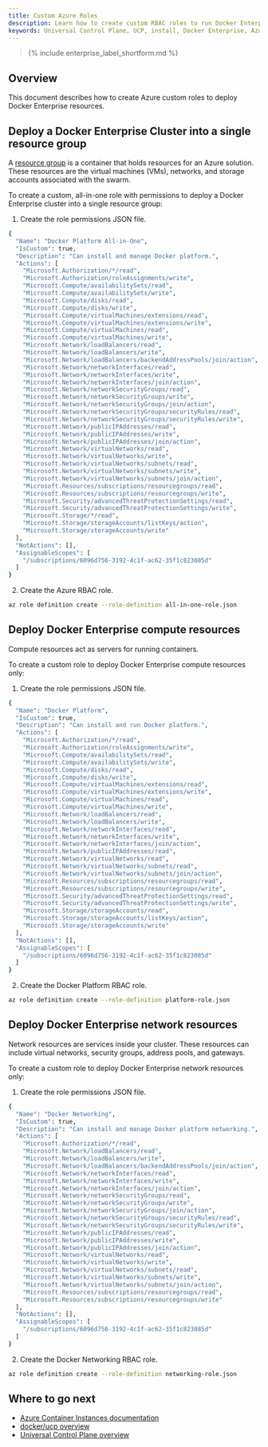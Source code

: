 ```yaml
---
title: Custom Azure Roles
description: Learn how to create custom RBAC roles to run Docker Enterprise on Azure.
keywords: Universal Control Plane, UCP, install, Docker Enterprise, Azure, Swarm
---
```


>{% include enterprise_label_shortform.md %}

## Overview

This document describes how to create Azure custom roles to deploy Docker Enterprise resources.

## Deploy a Docker Enterprise Cluster into a single resource group

A [resource group](https://docs.microsoft.com/en-us/azure/azure-resource-manager/resource-group-overview#resource-groups) is a container that holds resources for an Azure solution. These resources are the virtual machines (VMs), networks, and storage accounts associated with the swarm.

To create a custom, all-in-one role with permissions to deploy a Docker Enterprise cluster into a single resource group:

1. Create the role permissions JSON file.
```bash
{
  "Name": "Docker Platform All-in-One",
  "IsCustom": true,
  "Description": "Can install and manage Docker platform.",
  "Actions": [
    "Microsoft.Authorization/*/read",
    "Microsoft.Authorization/roleAssignments/write",
    "Microsoft.Compute/availabilitySets/read",
    "Microsoft.Compute/availabilitySets/write",
    "Microsoft.Compute/disks/read",
    "Microsoft.Compute/disks/write",
    "Microsoft.Compute/virtualMachines/extensions/read",
    "Microsoft.Compute/virtualMachines/extensions/write",
    "Microsoft.Compute/virtualMachines/read",
    "Microsoft.Compute/virtualMachines/write",
    "Microsoft.Network/loadBalancers/read",
    "Microsoft.Network/loadBalancers/write",
    "Microsoft.Network/loadBalancers/backendAddressPools/join/action",
    "Microsoft.Network/networkInterfaces/read",
    "Microsoft.Network/networkInterfaces/write",
    "Microsoft.Network/networkInterfaces/join/action",
    "Microsoft.Network/networkSecurityGroups/read",
    "Microsoft.Network/networkSecurityGroups/write",
    "Microsoft.Network/networkSecurityGroups/join/action",
    "Microsoft.Network/networkSecurityGroups/securityRules/read",
    "Microsoft.Network/networkSecurityGroups/securityRules/write",
    "Microsoft.Network/publicIPAddresses/read",
    "Microsoft.Network/publicIPAddresses/write",
    "Microsoft.Network/publicIPAddresses/join/action",
    "Microsoft.Network/virtualNetworks/read",
    "Microsoft.Network/virtualNetworks/write",
    "Microsoft.Network/virtualNetworks/subnets/read",
    "Microsoft.Network/virtualNetworks/subnets/write",
    "Microsoft.Network/virtualNetworks/subnets/join/action",
    "Microsoft.Resources/subscriptions/resourcegroups/read",
    "Microsoft.Resources/subscriptions/resourcegroups/write",
    "Microsoft.Security/advancedThreatProtectionSettings/read",
    "Microsoft.Security/advancedThreatProtectionSettings/write",
    "Microsoft.Storage/*/read",
    "Microsoft.Storage/storageAccounts/listKeys/action",
    "Microsoft.Storage/storageAccounts/write"
  ],
  "NotActions": [],
  "AssignableScopes": [
    "/subscriptions/6096d756-3192-4c1f-ac62-35f1c823085d"
  ]
}
```
2. Create the Azure RBAC role.
```bash
az role definition create --role-definition all-in-one-role.json
```

## Deploy Docker Enterprise compute resources

Compute resources act as servers for running containers.

To create a custom role to deploy Docker Enterprise compute resources only:

1. Create the role permissions JSON file.
```bash
{
  "Name": "Docker Platform",
  "IsCustom": true,
  "Description": "Can install and run Docker platform.",
  "Actions": [
    "Microsoft.Authorization/*/read",
    "Microsoft.Authorization/roleAssignments/write",
    "Microsoft.Compute/availabilitySets/read",
    "Microsoft.Compute/availabilitySets/write",
    "Microsoft.Compute/disks/read",
    "Microsoft.Compute/disks/write",
    "Microsoft.Compute/virtualMachines/extensions/read",
    "Microsoft.Compute/virtualMachines/extensions/write",
    "Microsoft.Compute/virtualMachines/read",
    "Microsoft.Compute/virtualMachines/write",
    "Microsoft.Network/loadBalancers/read",
    "Microsoft.Network/loadBalancers/write",
    "Microsoft.Network/networkInterfaces/read",
    "Microsoft.Network/networkInterfaces/write",
    "Microsoft.Network/networkInterfaces/join/action",
    "Microsoft.Network/publicIPAddresses/read",
    "Microsoft.Network/virtualNetworks/read",
    "Microsoft.Network/virtualNetworks/subnets/read",
    "Microsoft.Network/virtualNetworks/subnets/join/action",
    "Microsoft.Resources/subscriptions/resourcegroups/read",
    "Microsoft.Resources/subscriptions/resourcegroups/write",
    "Microsoft.Security/advancedThreatProtectionSettings/read",
    "Microsoft.Security/advancedThreatProtectionSettings/write",
    "Microsoft.Storage/storageAccounts/read",
    "Microsoft.Storage/storageAccounts/listKeys/action",
    "Microsoft.Storage/storageAccounts/write"
  ],
  "NotActions": [],
  "AssignableScopes": [
    "/subscriptions/6096d756-3192-4c1f-ac62-35f1c823085d"
  ]
}
```
2. Create the Docker Platform RBAC role.
```bash
az role definition create --role-definition platform-role.json
```

## Deploy Docker Enterprise network resources

Network resources are services inside your cluster. These resources can include virtual networks, security groups, address pools, and gateways.

To create a custom role to deploy Docker Enterprise network resources only:

1. Create the role permissions JSON file.
```bash
{
  "Name": "Docker Networking",
  "IsCustom": true,
  "Description": "Can install and manage Docker platform networking.",
  "Actions": [
    "Microsoft.Authorization/*/read",
    "Microsoft.Network/loadBalancers/read",
    "Microsoft.Network/loadBalancers/write",
    "Microsoft.Network/loadBalancers/backendAddressPools/join/action",
    "Microsoft.Network/networkInterfaces/read",
    "Microsoft.Network/networkInterfaces/write",
    "Microsoft.Network/networkInterfaces/join/action",
    "Microsoft.Network/networkSecurityGroups/read",
    "Microsoft.Network/networkSecurityGroups/write",
    "Microsoft.Network/networkSecurityGroups/join/action",
    "Microsoft.Network/networkSecurityGroups/securityRules/read",
    "Microsoft.Network/networkSecurityGroups/securityRules/write",
    "Microsoft.Network/publicIPAddresses/read",
    "Microsoft.Network/publicIPAddresses/write",
    "Microsoft.Network/publicIPAddresses/join/action",
    "Microsoft.Network/virtualNetworks/read",
    "Microsoft.Network/virtualNetworks/write",
    "Microsoft.Network/virtualNetworks/subnets/read",
    "Microsoft.Network/virtualNetworks/subnets/write",
    "Microsoft.Network/virtualNetworks/subnets/join/action",
    "Microsoft.Resources/subscriptions/resourcegroups/read",
    "Microsoft.Resources/subscriptions/resourcegroups/write"
  ],
  "NotActions": [],
  "AssignableScopes": [
    "/subscriptions/6096d756-3192-4c1f-ac62-35f1c823085d"
  ]
}
```
2. Create the Docker Networking RBAC role.
```bash
az role definition create --role-definition networking-role.json
```

## Where to go next
* [Azure Container Instances documentation](https://docs.microsoft.com/en-us/azure/container-instances/)
* [docker/ucp overview](https://docs.docker.com/reference/ucp/3.2/cli/)
* [Universal Control Plane overview](https://docs.docker.com/ee/ucp/)
